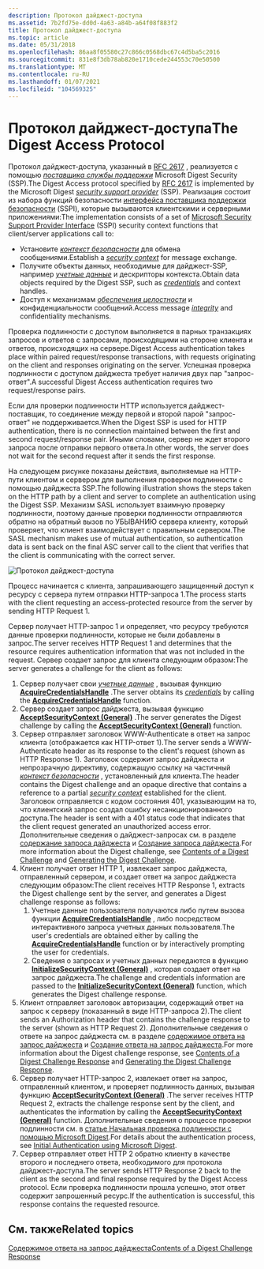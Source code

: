 ```yaml
---
description: Протокол дайджест-доступа
ms.assetid: 7b2fd75e-dd0d-4a63-a84b-a64f08f883f2
title: Протокол дайджест-доступа
ms.topic: article
ms.date: 05/31/2018
ms.openlocfilehash: 86aa8f05580c27c866c0568dbc67c4d5ba5c2016
ms.sourcegitcommit: 831e8f3db78ab820e1710cede244553c70e50500
ms.translationtype: MT
ms.contentlocale: ru-RU
ms.lasthandoff: 01/07/2021
ms.locfileid: "104569325"
---
```

# <a name="the-digest-access-protocol"></a><span data-ttu-id="9980e-103">Протокол дайджест-доступа</span><span class="sxs-lookup"><span data-stu-id="9980e-103">The Digest Access Protocol</span></span>

<span data-ttu-id="9980e-104">Протокол дайджест-доступа, указанный в [RFC 2617](https://www.ietf.org/rfc/rfc2617.txt) , реализуется с помощью [*поставщика службы поддержки*](../secgloss/s-gly.md) Microsoft Digest Security (SSP).</span><span class="sxs-lookup"><span data-stu-id="9980e-104">The Digest Access protocol specified by [RFC 2617](https://www.ietf.org/rfc/rfc2617.txt) is implemented by the Microsoft Digest [*security support provider*](../secgloss/s-gly.md) (SSP).</span></span> <span data-ttu-id="9980e-105">Реализация состоит из набора функций безопасности [интерфейса поставщика поддержки безопасности](sspi.md) (SSPI), которые вызываются клиентскими и серверными приложениями:</span><span class="sxs-lookup"><span data-stu-id="9980e-105">The implementation consists of a set of [Microsoft Security Support Provider Interface](sspi.md) (SSPI) security context functions that client/server applications call to:</span></span>

-   <span data-ttu-id="9980e-106">Установите [*контекст безопасности*](../secgloss/s-gly.md) для обмена сообщениями.</span><span class="sxs-lookup"><span data-stu-id="9980e-106">Establish a [*security context*](../secgloss/s-gly.md) for message exchange.</span></span>
-   <span data-ttu-id="9980e-107">Получите объекты данных, необходимые для дайджест-SSP, например [*учетные данные*](../secgloss/c-gly.md) и дескрипторы контекста.</span><span class="sxs-lookup"><span data-stu-id="9980e-107">Obtain data objects required by the Digest SSP, such as [*credentials*](../secgloss/c-gly.md) and context handles.</span></span>
-   <span data-ttu-id="9980e-108">Доступ к механизмам [*обеспечения целостности*](../secgloss/i-gly.md) и конфиденциальности сообщений.</span><span class="sxs-lookup"><span data-stu-id="9980e-108">Access message [*integrity*](../secgloss/i-gly.md) and confidentiality mechanisms.</span></span>

<span data-ttu-id="9980e-109">Проверка подлинности с доступом выполняется в парных транзакциях запросов и ответов с запросами, происходящими на стороне клиента и ответов, происходящих на сервере.</span><span class="sxs-lookup"><span data-stu-id="9980e-109">Digest Access authentication takes place within paired request/response transactions, with requests originating on the client and responses originating on the server.</span></span> <span data-ttu-id="9980e-110">Успешная проверка подлинности с доступом дайджеста требует наличия двух пар "запрос-ответ".</span><span class="sxs-lookup"><span data-stu-id="9980e-110">A successful Digest Access authentication requires two request/response pairs.</span></span>

<span data-ttu-id="9980e-111">Если для проверки подлинности HTTP используется дайджест-поставщик, то соединение между первой и второй парой "запрос-ответ" не поддерживается.</span><span class="sxs-lookup"><span data-stu-id="9980e-111">When the Digest SSP is used for HTTP authentication, there is no connection maintained between the first and second request/response pair.</span></span> <span data-ttu-id="9980e-112">Иными словами, сервер не ждет второго запроса после отправки первого ответа.</span><span class="sxs-lookup"><span data-stu-id="9980e-112">In other words, the server does not wait for the second request after it sends the first response.</span></span>

<span data-ttu-id="9980e-113">На следующем рисунке показаны действия, выполняемые на HTTP-пути клиентом и сервером для выполнения проверки подлинности с помощью дайджеста SSP.</span><span class="sxs-lookup"><span data-stu-id="9980e-113">The following illustration shows the steps taken on the HTTP path by a client and server to complete an authentication using the Digest SSP.</span></span> <span data-ttu-id="9980e-114">Механизм SASL использует взаимную проверку подлинности, поэтому данные проверки подлинности отправляются обратно на обратный вызов по УБЫВАНИЮ сервера клиенту, который проверяет, что клиент взаимодействует с правильным сервером.</span><span class="sxs-lookup"><span data-stu-id="9980e-114">The SASL mechanism makes use of mutual authentication, so authentication data is sent back on the final ASC server call to the client that verifies that the client is communicating with the correct server.</span></span>

![Протокол дайджест-доступа](images/digest1.png)

<span data-ttu-id="9980e-116">Процесс начинается с клиента, запрашивающего защищенный доступ к ресурсу с сервера путем отправки HTTP-запроса 1.</span><span class="sxs-lookup"><span data-stu-id="9980e-116">The process starts with the client requesting an access-protected resource from the server by sending HTTP Request 1.</span></span>

<span data-ttu-id="9980e-117">Сервер получает HTTP-запрос 1 и определяет, что ресурсу требуются данные проверки подлинности, которые не были добавлены в запрос.</span><span class="sxs-lookup"><span data-stu-id="9980e-117">The server receives HTTP Request 1 and determines that the resource requires authentication information that was not included in the request.</span></span> <span data-ttu-id="9980e-118">Сервер создает запрос для клиента следующим образом:</span><span class="sxs-lookup"><span data-stu-id="9980e-118">The server generates a challenge for the client as follows:</span></span>

1.  <span data-ttu-id="9980e-119">Сервер получает свои [*учетные данные*](../secgloss/c-gly.md) , вызывая функцию [**AcquireCredentialsHandle**](/windows/win32/api/sspi/nf-sspi-acquirecredentialshandlea) .</span><span class="sxs-lookup"><span data-stu-id="9980e-119">The server obtains its [*credentials*](../secgloss/c-gly.md) by calling the [**AcquireCredentialsHandle**](/windows/win32/api/sspi/nf-sspi-acquirecredentialshandlea) function.</span></span>
2.  <span data-ttu-id="9980e-120">Сервер создает запрос дайджеста, вызывая функцию [**AcceptSecurityContext (General)**](/windows/win32/api/sspi/nf-sspi-acceptsecuritycontext) .</span><span class="sxs-lookup"><span data-stu-id="9980e-120">The server generates the Digest challenge by calling the [**AcceptSecurityContext (General)**](/windows/win32/api/sspi/nf-sspi-acceptsecuritycontext) function.</span></span>
3.  <span data-ttu-id="9980e-121">Сервер отправляет заголовок WWW-Authenticate в ответ на запрос клиента (отображается как HTTP-ответ 1).</span><span class="sxs-lookup"><span data-stu-id="9980e-121">The server sends a WWW-Authenticate header as its response to the client's request (shown as HTTP Response 1).</span></span> <span data-ttu-id="9980e-122">Заголовок содержит запрос дайджеста и непрозрачную директиву, содержащую ссылку на частичный [*контекст безопасности*](../secgloss/s-gly.md) , установленный для клиента.</span><span class="sxs-lookup"><span data-stu-id="9980e-122">The header contains the Digest challenge and an opaque directive that contains a reference to a partial [*security context*](../secgloss/s-gly.md) established for the client.</span></span> <span data-ttu-id="9980e-123">Заголовок отправляется с кодом состояния 401, указывающим на то, что клиентский запрос создал ошибку несанкционированного доступа.</span><span class="sxs-lookup"><span data-stu-id="9980e-123">The header is sent with a 401 status code that indicates that the client request generated an unauthorized access error.</span></span> <span data-ttu-id="9980e-124">Дополнительные сведения о дайджест-запросах см. в разделе [содержание запроса дайджеста](contents-of-a-digest-challenge.md) и [Создание запроса дайджеста](generating-the-digest-challenge.md).</span><span class="sxs-lookup"><span data-stu-id="9980e-124">For more information about the Digest challenge, see [Contents of a Digest Challenge](contents-of-a-digest-challenge.md) and [Generating the Digest Challenge](generating-the-digest-challenge.md).</span></span>
4.  <span data-ttu-id="9980e-125">Клиент получает ответ HTTP 1, извлекает запрос дайджеста, отправленный сервером, и создает ответ на запрос дайджеста следующим образом:</span><span class="sxs-lookup"><span data-stu-id="9980e-125">The client receives HTTP Response 1, extracts the Digest challenge sent by the server, and generates a Digest challenge response as follows:</span></span>
    1.  <span data-ttu-id="9980e-126">Учетные данные пользователя получаются либо путем вызова функции [**AcquireCredentialsHandle**](/windows/win32/api/sspi/nf-sspi-acquirecredentialshandlea) , либо посредством интерактивного запроса учетных данных пользователя.</span><span class="sxs-lookup"><span data-stu-id="9980e-126">The user's credentials are obtained either by calling the [**AcquireCredentialsHandle**](/windows/win32/api/sspi/nf-sspi-acquirecredentialshandlea) function or by interactively prompting the user for credentials.</span></span>
    2.  <span data-ttu-id="9980e-127">Сведения о запросах и учетных данных передаются в функцию [**InitializeSecurityContext (General)**](/windows/win32/api/sspi/nf-sspi-initializesecuritycontexta) , которая создает ответ на запрос дайджеста.</span><span class="sxs-lookup"><span data-stu-id="9980e-127">The challenge and credentials information are passed to the [**InitializeSecurityContext (General)**](/windows/win32/api/sspi/nf-sspi-initializesecuritycontexta) function, which generates the Digest challenge response.</span></span>
5.  <span data-ttu-id="9980e-128">Клиент отправляет заголовок авторизации, содержащий ответ на запрос к серверу (показанный в виде HTTP-запроса 2).</span><span class="sxs-lookup"><span data-stu-id="9980e-128">The client sends an Authorization header that contains the challenge response to the server (shown as HTTP Request 2).</span></span> <span data-ttu-id="9980e-129">Дополнительные сведения о ответе на запрос дайджеста см. в разделе [содержимое ответа на запрос дайджеста](contents-of-a-digest-challenge-response.md) и [Создание ответа на запрос дайджеста](generating-the-digest-challenge-response.md).</span><span class="sxs-lookup"><span data-stu-id="9980e-129">For more information about the Digest challenge response, see [Contents of a Digest Challenge Response](contents-of-a-digest-challenge-response.md) and [Generating the Digest Challenge Response](generating-the-digest-challenge-response.md).</span></span>
6.  <span data-ttu-id="9980e-130">Сервер получает HTTP-запрос 2, извлекает ответ на запрос, отправленный клиентом, и проверяет подлинность данных, вызывая функцию [**AcceptSecurityContext (General)**](/windows/win32/api/sspi/nf-sspi-acceptsecuritycontext) .</span><span class="sxs-lookup"><span data-stu-id="9980e-130">The server receives HTTP Request 2, extracts the challenge response sent by the client, and authenticates the information by calling the [**AcceptSecurityContext (General)**](/windows/win32/api/sspi/nf-sspi-acceptsecuritycontext) function.</span></span> <span data-ttu-id="9980e-131">Дополнительные сведения о процессе проверки подлинности см. в [статье Начальная проверка подлинности с помощью Microsoft Digest](initial-authentication-using-microsoft-digest.md).</span><span class="sxs-lookup"><span data-stu-id="9980e-131">For details about the authentication process, see [Initial Authentication using Microsoft Digest](initial-authentication-using-microsoft-digest.md).</span></span>
7.  <span data-ttu-id="9980e-132">Сервер отправляет ответ HTTP 2 обратно клиенту в качестве второго и последнего ответа, необходимого для протокола дайджест-доступа.</span><span class="sxs-lookup"><span data-stu-id="9980e-132">The server sends HTTP Response 2 back to the client as the second and final response required by the Digest Access protocol.</span></span> <span data-ttu-id="9980e-133">Если проверка подлинности прошла успешно, этот ответ содержит запрошенный ресурс.</span><span class="sxs-lookup"><span data-stu-id="9980e-133">If the authentication is successful, this response contains the requested resource.</span></span>

## <a name="related-topics"></a><span data-ttu-id="9980e-134">См. также</span><span class="sxs-lookup"><span data-stu-id="9980e-134">Related topics</span></span>

<dl> <dt>

[<span data-ttu-id="9980e-135">Содержимое ответа на запрос дайджеста</span><span class="sxs-lookup"><span data-stu-id="9980e-135">Contents of a Digest Challenge Response</span></span>](contents-of-a-digest-challenge-response.md)
</dt> </dl>

 

 
